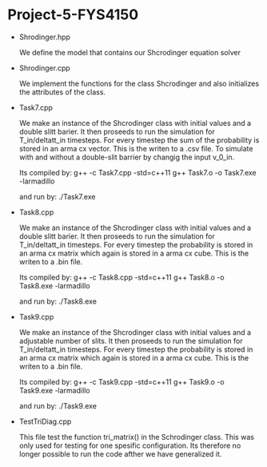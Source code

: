 # Project-5-FYS4150


- Shrodinger.hpp 

  We define the model that contains our Shcrodinger equation solver

- Shrodinger.cpp 

  We implement the functions for the class Shcrodinger and also initializes the attributes of the class.

- Task7.cpp 

  We make an instance of the Shcrodinger class with initial values and a double slitt barier. It then proseeds to run the simulation for T_in/deltatt_in timesteps.
  For every timestep the sum of the probability is stored in an arma cx vector. This is the writen to a .csv file.
  To simulate with and without a double-slit barrier by changig the input v_0_in. 

  Its compiled by:
  g++ -c Task7.cpp -std=c++11
  g++ Task7.o -o Task7.exe -larmadillo

  and run by:
  ./Task7.exe


- Task8.cpp 

  We make an instance of the Shcrodinger class with initial values and a double slitt barier. It then proseeds to run the simulation for T_in/deltatt_in  timesteps.
  For every timestep the probability is stored in an arma cx matrix which again is stored in a arma cx cube. This is the writen to a .bin file.

  Its compiled by:
  g++ -c Task8.cpp -std=c++11
  g++ Task8.o -o Task8.exe -larmadillo

  and run by:
  ./Task8.exe

- Task9.cpp

  We make an instance of the Shcrodinger class with initial values and a adjustable number of slits. It then proseeds to run the simulation for T_in/deltatt_in timesteps.
  For every timestep the probability is stored in an arma cx matrix which again is stored in a arma cx cube. This is the writen to a .bin file.

  Its compiled by:
  g++ -c Task9.cpp -std=c++11
  g++ Task9.o -o Task9.exe -larmadillo

  and run by:
  ./Task9.exe


- TestTriDiag.cpp
  
  This file test the function tri_matrix() in the Schrodinger class. 
  This was only used for testing for one spesific configuration. Its therefore no longer possible to run the code afther we have generalized it.
